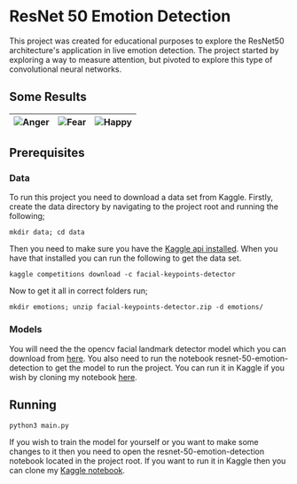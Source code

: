 
# ResNet 50 Emotion Detection
This project was created for educational purposes to explore the ResNet50 architecture's application in live emotion detection. The project started by exploring a way to measure attention, but pivoted to explore this type of convolutional neural networks. 

## Some Results
| ![Anger](https://i.imgur.com/sjPAvom.png) |![Fear](https://i.imgur.com/0TrXn44.png)  |![Happy](https://i.imgur.com/0e2Ag4N.png) |
|--|--|--|


## Prerequisites

### Data
To run this project you need to download a data set from Kaggle. Firstly, create the data directory by navigating to the project root and running the following;

    mkdir data; cd data 
Then you need to make sure you have the [Kaggle api installed](https://github.com/Kaggle/kaggle-api). When you have that installed you can run the following to get the data set.

    kaggle competitions download -c facial-keypoints-detector
Now to get it all in correct folders run;

    mkdir emotions; unzip facial-keypoints-detector.zip -d emotions/

### Models
You will need the the opencv facial landmark detector model which you can download from [here](https://github.com/AKSHAYUBHAT/TensorFace/blob/master/openface/models/dlib/shape_predictor_68_face_landmarks.dat).
You also need to run the notebook resnet-50-emotion-detection to get the model to run the project. You can run it in Kaggle if you wish by cloning my notebook [here](https://www.kaggle.com/unityrift/resnet-50-emotion-detection).
 
## Running 

    python3 main.py
If you wish to train the model for yourself or you want to make some changes to it then you need to open the resnet-50-emotion-detection notebook located in the project root. If you want to run it in Kaggle then you can clone my [Kaggle notebook](https://www.kaggle.com/unityrift/resnet-50-emotion-detection).
